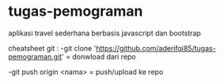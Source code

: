 # tugas-pemograman
aplikasi travel sederhana berbasis javascript dan bootstrap

cheatsheet git :
-git clone 'https://github.com/aderifqi85/tugas-pemograman.git'  = donwload dari repo

-git push origin \<nama\> = push/upload ke repo

